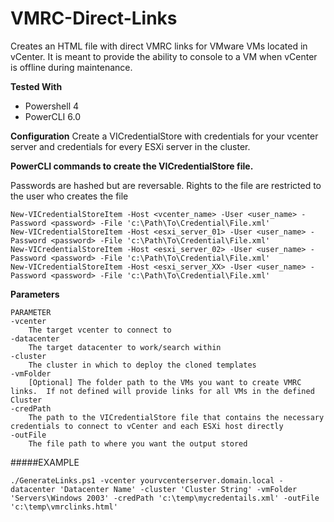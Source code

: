 # VMRC-Direct-Links
Creates an HTML file with direct VMRC links for VMware VMs located in vCenter.  It is meant to provide the ability to console to a VM when vCenter is offline during maintenance.

**Tested With**
- Powershell 4
- PowerCLI 6.0

**Configuration**
Create a VICredentialStore with credentials for your vcenter server and credentials for every ESXi server in the cluster.

**PowerCLI commands to create the VICredentialStore file.**

Passwords are hashed but are reversable.  Rights to the file are restricted to the user who creates the file
```
New-VICredentialStoreItem -Host <vcenter_name> -User <user_name> -Password <password> -File 'c:\Path\To\Credential\File.xml'
New-VICredentialStoreItem -Host <esxi_server_01> -User <user_name> -Password <password> -File 'c:\Path\To\Credential\File.xml'
New-VICredentialStoreItem -Host <esxi_server_02> -User <user_name> -Password <password> -File 'c:\Path\To\Credential\File.xml'
New-VICredentialStoreItem -Host <esxi_server_XX> -User <user_name> -Password <password> -File 'c:\Path\To\Credential\File.xml'
```

**Parameters**
```
PARAMETER
-vcenter
    The target vcenter to connect to
-datacenter
    The target datacenter to work/search within
-cluster
    The cluster in which to deploy the cloned templates
-vmFolder
    [Optional] The folder path to the VMs you want to create VMRC links.  If not defined will provide links for all VMs in the defined Cluster
-credPath
    The path to the VICredentialStore file that contains the necessary credentials to connect to vCenter and each ESXi host directly
-outFile
    The file path to where you want the output stored
```

#####EXAMPLE
```
./GenerateLinks.ps1 -vcenter yourvcenterserver.domain.local -datacenter 'Datacenter Name' -cluster 'Cluster String' -vmFolder 'Servers\Windows 2003' -credPath 'c:\temp\mycredentails.xml' -outFile 'c:\temp\vmrclinks.html'
```
